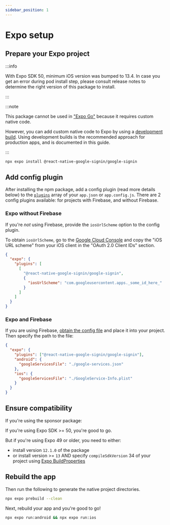 ```yaml
---
sidebar_position: 1
---
```


# Expo setup

## Prepare your Expo project

:::info

With Expo SDK 50, minimum iOS version was bumped to 13.4. In case you get an error during pod install step, please consult release notes to determine the right version of this package to install.

:::

:::note

This package cannot be used in ["Expo Go"](https://docs.expo.dev/workflow/overview/#expo-go-an-optional-tool-for-learning) because it requires custom native code.

However, you can add custom native code to Expo by using a [development build](https://docs.expo.dev/workflow/overview/#development-builds). Using development builds is the recommended approach for production apps, and is documented in this guide.

:::

```sh
npx expo install @react-native-google-signin/google-signin
```

## Add config plugin

After installing the npm package, add a config plugin (read more details below) to the [`plugins`](https://docs.expo.io/versions/latest/config/app/#plugins) array of your `app.json` or `app.config.js`. There are 2 config plugins available: for projects with Firebase, and without Firebase.

### Expo without Firebase

If you're _not_ using Firebase, provide the `iosUrlScheme` option to the config plugin.

To obtain `iosUrlScheme`, go to the [Google Cloud Console](https://console.cloud.google.com/apis/credentials) and copy the "iOS URL scheme" from your iOS client in the "OAuth 2.0 Client IDs" section.

```json title="app.json"
{
  "expo": {
    "plugins": [
      [
        "@react-native-google-signin/google-signin",
        {
          "iosUrlScheme": "com.googleusercontent.apps._some_id_here_"
        }
      ]
    ]
  }
}
```

### Expo and Firebase

If you are using Firebase, [obtain the config file](./get-config-file) and place it into your project. Then specify the path to the file:

```json title="app.json"
{
  "expo": {
    "plugins": ["@react-native-google-signin/google-signin"],
    "android": {
      "googleServicesFile": "./google-services.json"
    },
    "ios": {
      "googleServicesFile": "./GoogleService-Info.plist"
    }
  }
}
```

## Ensure compatibility

If you're using the sponsor package:

If you're using Expo SDK >= 50, you're good to go.

But if you're using Expo 49 or older, you need to either:

- install version `12.1.0` of the package
- or install version >= `13` AND specify `compileSdkVersion` 34 of your project using [Expo BuildProperties](https://docs.expo.dev/versions/latest/sdk/build-properties/#usage)

## Rebuild the app

Then run the following to generate the native project directories.

```sh
npx expo prebuild --clean
```

Next, rebuild your app and you're good to go!

```sh
npx expo run:android && npx expo run:ios
```
